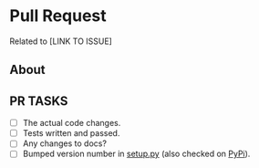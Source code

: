 # Pull Request

Related to [LINK TO ISSUE]

## About

<!-- any pertinent notes -->

## PR TASKS

- [ ] The actual code changes.
- [ ] Tests written and passed.
- [ ] Any changes to docs?
- [ ] Bumped version number in [setup.py](https://github.com/GSA/ckanext-geodatagov/blob/1b1bad0b2ff06112e18c7f4f4fb1143baec1266a/setup.py#L13) (also checked on [PyPi](https://pypi.org/project/ckanext-geodatagov/#history)).
